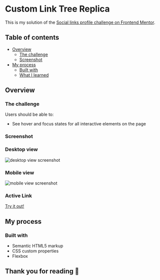 # Custom Link Tree Replica

This is my solution of the [Social links profile challenge on Frontend Mentor](https://www.frontendmentor.io/challenges/social-links-profile-UG32l9m6dQ).

## Table of contents

- [Overview](#overview)
  - [The challenge](#the-challenge)
  - [Screenshot](#screenshot)
- [My process](#my-process)
  - [Built with](#built-with)
  - [What I learned](#what-i-learned)

## Overview

### The challenge

Users should be able to:

- See hover and focus states for all interactive elements on the page

### Screenshot

### Desktop view
![desktop view screenshot](./my-design/desktop-view2.png)

### Mobile view
![mobile view screenshot](./my-design/mobile-view2.png)

### Active Link
[Try it out!](https://derek-walton.github.io/Responsive-Webpage/)

## My process

### Built with

- Semantic HTML5 markup
- CSS custom properties
- Flexbox

## Thank you for reading 👋
